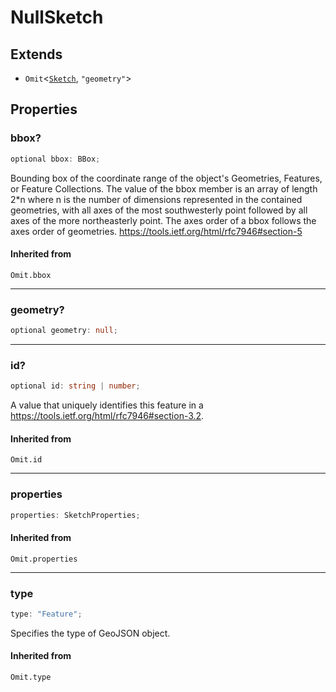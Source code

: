 # NullSketch

## Extends

- `Omit`\<[`Sketch`](Sketch.md), `"geometry"`\>

## Properties

### bbox?

```ts
optional bbox: BBox;
```

Bounding box of the coordinate range of the object's Geometries, Features, or Feature Collections.
The value of the bbox member is an array of length 2\*n where n is the number of dimensions
represented in the contained geometries, with all axes of the most southwesterly point
followed by all axes of the more northeasterly point.
The axes order of a bbox follows the axes order of geometries.
https://tools.ietf.org/html/rfc7946#section-5

#### Inherited from

`Omit.bbox`

---

### geometry?

```ts
optional geometry: null;
```

---

### id?

```ts
optional id: string | number;
```

A value that uniquely identifies this feature in a
https://tools.ietf.org/html/rfc7946#section-3.2.

#### Inherited from

`Omit.id`

---

### properties

```ts
properties: SketchProperties;
```

#### Inherited from

`Omit.properties`

---

### type

```ts
type: "Feature";
```

Specifies the type of GeoJSON object.

#### Inherited from

`Omit.type`
